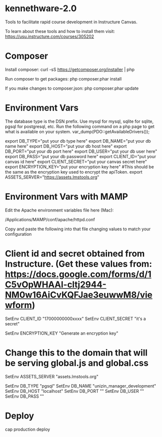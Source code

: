 kennethware-2.0
===============

Tools to facilitate rapid course development in Instructure Canvas.

To learn about these tools and how to install them visit: https://usu.instructure.com/courses/305202

Composer
========
Install composer:
curl -sS https://getcomposer.org/installer | php

Run composer to get packages:
php composer.phar install

If you make changes to composer.json:
php composer.phar update

Environment Vars
================
The database type is the DSN prefix. Use mysql for mysql, sqlite for sqlite, pgsql for postgresql, etc.
Run the following command on a php page to get what is available on your system.
var_dump(PDO::getAvailableDrivers());

export DB_TYPE="put your db type here"
export DB_NAME="put your db name here"
export DB_HOST="put your db host here"
export DB_PORT="put your db port here"
export DB_USER="put your db user here"
export DB_PASS="put your db password here"
export CLIENT_ID="put your canvas id here"
export CLIENT_SECRET="put your canvas secret here"
export ENCRYPTION_KEY="put your encryption key here" #This should be the same as the encryption key used to encrypt the apiToken.
export ASSETS_SERVER="https://assets.lmstools.org"


Environment Vars with MAMP
================

Edit the Apache environment variables file here (Mac):

/Applications/MAMP/conf/apache/httpd.conf

Copy and paste the following into that file changing values to match your configuration

# Client id and secret obtained from Instructure. (Get these values from: https://docs.google.com/forms/d/1C5vOpWHAAl-cltj2944-NM0w16AiCvKQFJae3euwwM8/viewform)
SetEnv CLIENT_ID "17000000000xxxx"
SetEnv CLIENT_SECRET "it's a secret"

SetEnv ENCRYPTION_KEY "Generate an encryption key"

# Change this to the domain that will be serving global.js and global.css
SetEnv ASSETS_SERVER "assets.lmstools.org"

SetEnv DB_TYPE "pgsql"
SetEnv DB_NAME "unizin_manager_development"
SetEnv DB_HOST "localhost"
SetEnv DB_PORT ""
SetEnv DB_USER ""
SetEnv DB_PASS ""

Deploy
======
cap production deploy
